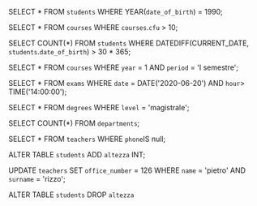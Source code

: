 <!-- 1. Selezionare tutti gli studenti nati nel 1990 (160) -->

SELECT * 
FROM `students` 
WHERE YEAR(`date_of_birth`) = 1990;

<!-- 2. Selezionare tutti i corsi che valgono più di 10 crediti (479) -->

SELECT * 
FROM `courses`
WHERE `courses`.`cfu` > 10;

<!-- 3. Selezionare tutti gli studenti che hanno più di 30 anni -->

SELECT COUNT(*) 
FROM `students` 
WHERE DATEDIFF(CURRENT_DATE, `students`.`date_of_birth`) > 30 * 365;

<!-- 4. Selezionare tutti i corsi del primo semestre del primo anno di un qualsiasi corso di laurea (286)-->

SELECT *
FROM `courses`
WHERE `year` = 1 AND `period` = 'I semestre';


<!-- 5. Selezionare tutti gli appelli d'esame che avvengono nel pomeriggio (dopo le 14) del 20/06/2020 (21) -->

SELECT * 
FROM `exams`
WHERE `date` = DATE('2020-06-20') AND `hour`> TIME('14:00:00');


<!-- 6. Selezionare tutti i corsi di laurea magistrale (38) -->

SELECT * 
FROM `degrees`
WHERE `level` = 'magistrale';


<!-- 7. Da quanti dipartimenti è composta l'università? (12) -->

SELECT COUNT(*) 
FROM `departments`;

<!-- 8. Quanti sono gli insegnanti che non hanno un numero di telefono? (50) -->

SELECT * 
FROM `teachers`
WHERE `phone`IS null;

<!-- 9. Inserire nella tabella degli studenti un nuovo record con i propri dati (per il campo degree_id, inserire un valore casuale) -->

ALTER TABLE `students`
ADD `altezza` INT;

<!-- 10. Cambiare il numero dell’ufficio del professor Pietro Rizzo in 126 -->

UPDATE `teachers`
SET `office_number` = 126
WHERE `name` = 'pietro' AND `surname` = 'rizzo';

<!-- 11. Eliminare dalla tabella studenti il record creato precedentemente al punto 9 -->

ALTER TABLE `students`
DROP `altezza`